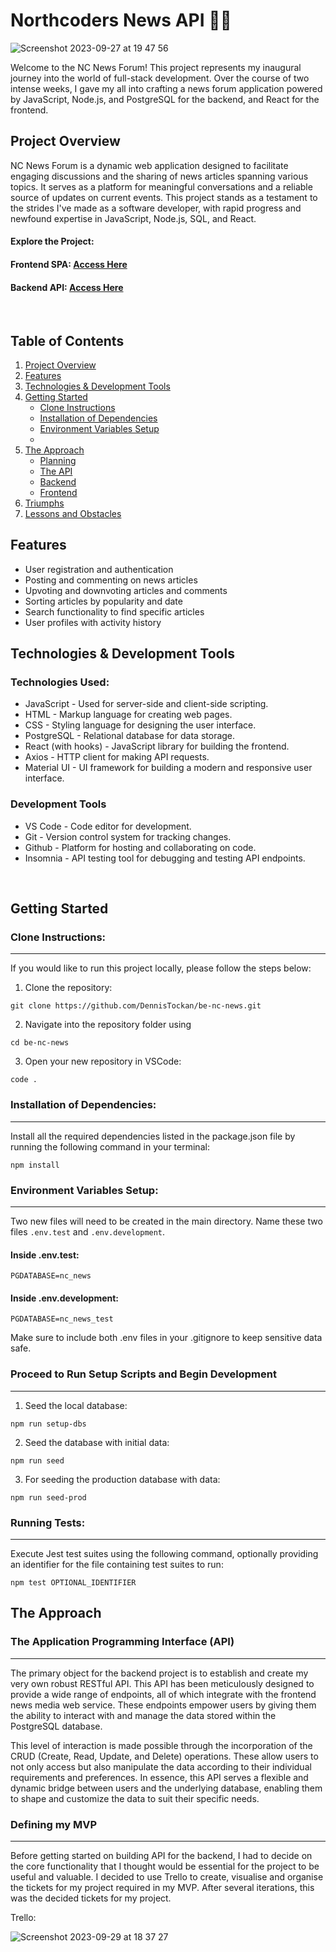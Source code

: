 # Northcoders News API 👨‍💻

![Screenshot 2023-09-27 at 19 47 56](https://github.com/DennisTockan/be-nc-news/assets/130880613/1182f6bd-0bc6-47eb-ad54-88f6ae832ceb)

Welcome to the NC News Forum! This project represents my inaugural journey into the world of full-stack development. Over the course of two intense weeks, I gave my all into crafting a news forum application powered by JavaScript, Node.js, and PostgreSQL for the backend, and React for the frontend.

## Project Overview
NC News Forum is a dynamic web application designed to facilitate engaging discussions and the sharing of news articles spanning various topics. It serves as a platform for meaningful conversations and a reliable source of updates on current events. This project stands as a testament to the strides I've made as a software developer, with rapid progress and newfound expertise in JavaScript, Node.js, SQL, and React.



#### Explore the Project:

#### Frontend SPA: [Access Here]()
#### Backend API: [Access Here](https://nc-news-gmb6.onrender.com/api)

<br>

## Table of Contents

1. [Project Overview](#Project-Overview)
2. [Features](#Features)
3. [Technologies & Development Tools](#Technologies-&-Development-Tools)
4. [Getting Started](#Getting-Started)
   - [Clone Instructions](#Clone-Instructions)
   - [Installation of Dependencies](#Installation-of-Dependencies)
   - [Environment Variables Setup](#Environment-Variables-Setup)
   - [](#Proceed-to-Run-Setup-Scripts-and-Begin-Development)
5. [The Approach](#The-Approach)
   - [Planning](#Planning)
   - [The API](#The-API)
   - [Backend](#Backend)
   - [Frontend](#Frontend)
6. [Triumphs](#Triumphs)
7. [Lessons and Obstacles](#Lessons-and-Obstacles)

## Features

- User registration and authentication
- Posting and commenting on news articles
- Upvoting and downvoting articles and comments
- Sorting articles by popularity and date
- Search functionality to find specific articles
- User profiles with activity history


## Technologies & Development Tools
### Technologies Used:
- JavaScript - Used for server-side and client-side scripting.
- HTML - Markup language for creating web pages.
- CSS - Styling language for designing the user interface.
- PostgreSQL - Relational database for data storage.
- React (with hooks) - JavaScript library for building the frontend.
- Axios - HTTP client for making API requests.
- Material UI - UI framework for building a modern and responsive user interface.

### Development Tools
- VS Code - Code editor for development.
- Git - Version control system for tracking changes.
- Github - Platform for hosting and collaborating on code.
- Insomnia - API testing tool for debugging and testing API endpoints.
<br>


## Getting Started
### Clone Instructions:
---
If you would like to run this project locally, please follow the steps below:

1. Clone the repository:
```
git clone https://github.com/DennisTockan/be-nc-news.git
```

2. Navigate into the repository folder using
```
cd be-nc-news
```

3. Open your new repository in VSCode:
```
code .
```

### Installation of Dependencies:
---

Install all the required dependencies listed in the package.json file by running the following command in your terminal:
```
npm install
```

### Environment Variables Setup:
---
Two new files will need to be created in the main directory. Name these two files `.env.test` and  `.env.development`.

#### Inside .env.test:
```
PGDATABASE=nc_news
```

#### Inside .env.development:
```
PGDATABASE=nc_news_test
```

Make sure to include both .env files in your .gitignore to keep sensitive data safe.

### Proceed to Run Setup Scripts and Begin Development
---
1. Seed the local database:
```
npm run setup-dbs
```
2. Seed the database with initial data:
```
npm run seed
```
3. For seeding the production database with data:
```
npm run seed-prod
```

### Running Tests:
---
Execute Jest test suites using the following command, optionally providing an identifier for the file containing test suites to run:
```
npm test OPTIONAL_IDENTIFIER
```

## The Approach
### The Application Programming Interface (API)
---

The primary object for the backend project is to establish and create my very own robust RESTful API. This API has been meticulously designed to provide a wide range of endpoints, all of which integrate with the frontend news media web service. These endpoints empower users by giving them the ability to interact with and manage the data stored within the PostgreSQL database.

This level of interaction is made possible through the incorporation of the CRUD (Create, Read, Update, and Delete) operations. These allow users to not only access but also manipulate the data according to their individual requirements and preferences. In essence, this API serves a flexible and dynamic bridge between users and the underlying database, enabling them to shape and customize the data to suit their specific needs.

### Defining my MVP
---
Before getting started on building API for the backend, I had to decide on the core functionality that I thought would be essential for the project to be useful and valuable. I decided to use Trello to create, visualise and organise the tickets for my project required in my MVP. After several iterations, this was the decided tickets for my project.

Trello: 

![Screenshot 2023-09-29 at 18 37 27](https://github.com/DennisTockan/be-nc-news/assets/130880613/044efb59-1e2d-4e20-a593-edc33dbfccd7)

